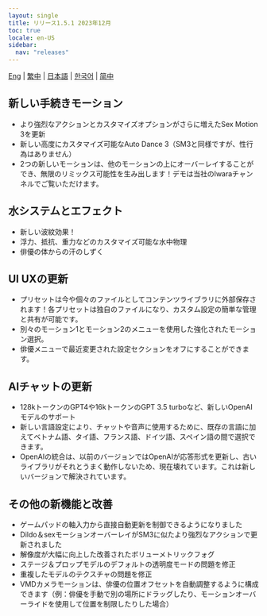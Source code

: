 ```yaml
---
layout: single
title: リリース1.5.1 2023年12月
toc: true
locale: en-US
sidebar:
  nav: "releases"
---
```

[Eng](/dancexr/releases/1.5.1) | [繁中](/tw/dancexr/releases/1.5.1) | [日本語](/jp/dancexr/releases/1.5.1) | [한국어](/kr/dancexr/releases/1.5.1) | [简中](/zh/dancexr/releases/1.5.1)


## 新しい手続きモーション
* より強烈なアクションとカスタマイズオプションがさらに増えたSex Motion 3を更新
* 新しい高度にカスタマイズ可能なAuto Dance 3（SM3と同様ですが、性行為はありません）
* 2つの新しいモーションは、他のモーションの上にオーバーレイすることができ、無限のリミックス可能性を生み出します！デモは当社のIwaraチャンネルでご覧いただけます。

## 水システムとエフェクト
* 新しい波紋効果！
* 浮力、抵抗、重力などのカスタマイズ可能な水中物理
* 俳優の体からの汗のしずく

## UI UXの更新
* プリセットは今や個々のファイルとしてコンテンツライブラリに外部保存されます！各プリセットは独自のファイルになり、カスタム設定の簡単な管理と共有が可能です。
* 別々のモーション1とモーション2のメニューを使用した強化されたモーション選択。
* 俳優メニューで最近変更された設定セクションをオフにすることができます。

## AIチャットの更新
* 128kトークンのGPT4や16kトークンのGPT 3.5 turboなど、新しいOpenAIモデルのサポート
* 新しい言語設定により、チャットや音声に使用するために、既存の言語に加えてベトナム語、タイ語、フランス語、ドイツ語、スペイン語の間で選択できます。
* OpenAIの統合は、以前のバージョンではOpenAIが応答形式を更新し、古いライブラリがそれとうまく動作しないため、現在壊れています。これは新しいバージョンで解決されています。

## その他の新機能と改善
* ゲームパッドの軸入力から直接自動更新を制御できるようになりました
* Dildo＆sexモーションオーバーレイがSM3に似たより強烈なアクションで更新されました
* 解像度が大幅に向上した改善されたボリューメトリックフォグ
* ステージ＆プロップモデルのデフォルトの透明度モードの問題を修正
* 重複したモデルのテクスチャの問題を修正
* VMDカメラモーションは、俳優の位置オフセットを自動調整するように構成できます（例：俳優を手動で別の場所にドラッグしたり、モーションオーバーライドを使用して位置を制限したりした場合）